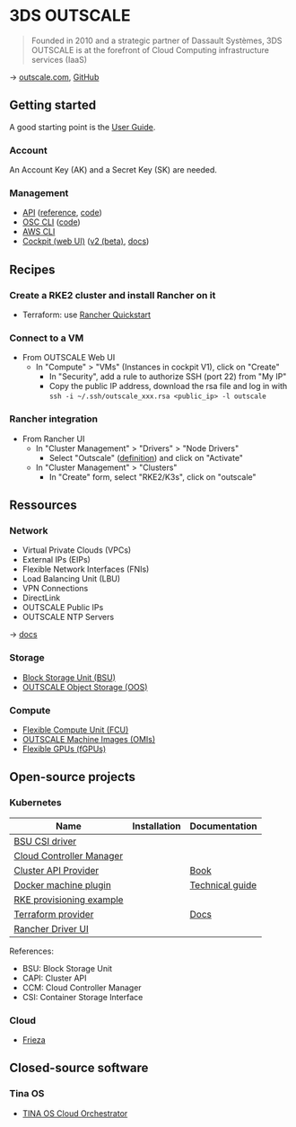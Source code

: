 # 3DS OUTSCALE

> Founded in 2010 and a strategic partner of Dassault Systèmes, 3DS OUTSCALE is at the forefront of Cloud Computing infrastructure services (IaaS)

→ [outscale.com](https://outscale.com/), [GitHub](https://github.com/outscale)

## Getting started

A good starting point is the [User Guide](https://docs.outscale.com/userguide).

### Account

An Account Key (AK) and a Secret Key (SK) are needed.

### Management

* [API](https://docs.outscale.com/api) ([reference](https://docs.outscale.com/en/userguide/OUTSCALE-APIs-Reference.html), [code](https://github.com/outscale/osc-api))
* [OSC CLI](https://docs.outscale.com/en/userguide/Installing-and-Configuring-OSC-CLI.html) ([code](https://github.com/outscale/osc-cli))
* [AWS CLI](https://docs.outscale.com/en/userguide/Installing-and-Configuring-AWS-CLI.html)
* [Cockpit (web UI)](https://cockpit.outscale.com/) ([v2 (beta)](https://new.cockpit.outscale.com/), [docs](https://docs.outscale.com/en/userguide/About-Cockpit.html))

## Recipes

### Create a RKE2 cluster and install Rancher on it

* Terraform: use [Rancher Quickstart](https://github.com/rancher/quickstart/blob/master/rancher/outscale/README.md)

### Connect to a VM

* From OUTSCALE Web UI
  * In "Compute" > "VMs" (Instances in cockpit V1), click on "Create"
    * In "Security", add a rule to authorize SSH (port 22) from "My IP"
    * Copy the public IP address, download the rsa file and log in with `ssh -i ~/.ssh/outscale_xxx.rsa <public_ip> -l outscale`

### Rancher integration

* From Rancher UI
  * In "Cluster Management" > "Drivers" > "Node Drivers"
    * Select "Outscale" ([definition](https://github.com/rancher/rancher/blob/release/v2.7/pkg/data/management/machinedriver_data.go#L140)) and click on "Activate"
  * In "Cluster Management" > "Clusters"
    * In "Create" form, select "RKE2/K3s", click on "outscale"

## Ressources

### Network

* Virtual Private Clouds (VPCs)
* External IPs (EIPs)
* Flexible Network Interfaces (FNIs)
* Load Balancing Unit (LBU)
* VPN Connections
* DirectLink
* OUTSCALE Public IPs
* OUTSCALE NTP Servers

→ [docs](https://docs.outscale.com/en/userguide/Network-and-Security.html)

### Storage

* [Block Storage Unit (BSU)](https://docs.outscale.com/en/userguide/Block-Storage-Unit-(BSU).html)
* [OUTSCALE Object Storage (OOS)](https://docs.outscale.com/en/userguide/OUTSCALE-Object-Storage-(OOS).html)

### Compute

* [Flexible Compute Unit (FCU)](https://docs.outscale.com/en/userguide/Flexible-Compute-Unit-(FCU).html)
* [OUTSCALE Machine Images (OMIs)](https://docs.outscale.com/en/userguide/OUTSCALE-Machine-Images-(OMIs).html)
* [Flexible GPUs (fGPUs)](https://docs.outscale.com/en/userguide/Flexible-GPUs-(fGPUs).html)

## Open-source projects

### Kubernetes

Name                                                                                    | Installation | Documentation
----------------------------------------------------------------------------------------|--------------|-----------------------------------------------------------------------------------------------------
[BSU CSI driver](https://github.com/outscale-dev/osc-bsu-csi-driver)                    |              |
[Cloud Controller Manager](https://github.com/outscale-dev/cloud-provider-osc)          |              |
[Cluster API Provider](https://github.com/outscale-dev/cluster-api-provider-outscale)   |              | [Book](https://cluster-api-outscale.oos-website.eu-west-2.outscale.com/)
[Docker machine plugin](https://github.com/outscale-dev/docker-machine-driver-outscale) |              | [Technical guide](https://docs.outscale.com/en/userguide/Using-DockerMachine-with-3DS-OUTSCALE.html)
[RKE provisioning example](https://github.com/outscale-dev/osc-k8s-rke-cluster)         |              |
[Terraform provider](https://github.com/outscale-dev/terraform-provider-outscale)       |              | [Docs](https://registry.terraform.io/providers/outscale-dev/outscale/latest/docs)
[Rancher Driver UI](https://github.com/outscale-dev/rancher-ui-driver-outscale)         |              |

References:

* BSU: Block Storage Unit
* CAPI: Cluster API
* CCM: Cloud Controller Manager
* CSI: Container Storage Interface

### Cloud

* [Frieza](https://github.com/outscale-dev/frieza)

## Closed-source software

### Tina OS

* [TINA OS Cloud Orchestrator](https://en.outscale.com/pourquoi-outscale/tina-os-cloud-orchestrator/)
